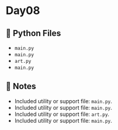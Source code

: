 # Day08

## 📄 Python Files
- `main.py`
- `main.py`
- `art.py`
- `main.py`

## 📝 Notes
- Included utility or support file: `main.py`.
- Included utility or support file: `main.py`.
- Included utility or support file: `art.py`.
- Included utility or support file: `main.py`.